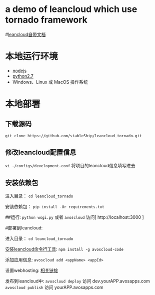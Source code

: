 # a demo of leancloud which use tornado framework


#[leancloud自带文档](https://leancloud.cn/docs/leanengine_guide-python.html)

# 本地运行环境
* [nodejs](http://nodejs.org/)
* [python2.7](https://www.python.org/)
* Windows、Linux 或 MacOS 操作系统

# 本地部署

## 下载源码

`git clone https://github.com/stableShip/leancloud_tornado.git`

## 修改leancloud配置信息
`vi ./configs/development.conf` 将项目的leancloud信息填写进去


## 安装依赖包 
进入目录：
`cd leancloud_tornado`

安装依赖包：
`pip install -Ur requirements.txt`

##运行:
`python wsgi.py` 或者 `avoscloud` 访问[ http://localhost:3000 ]

#部署到leancloud:

进入目录：
`cd leancloud_tornado`

[安装leancloud命令行工具](https://leancloud.cn/docs/cloud_code_commandline.html):
`npm install -g avoscloud-code`

添加应用信息:
`avoscloud add <appName> <appId>`

设置webhosting:
[相关链接](https://leancloud.cn/docs/leanengine_guide-python.html#Web_Hosting)

发布到leancloud中:
`avoscloud deploy` 访问 dev.yourAPP.avosapps.com
`avoscloud publish` 访问 yourAPP.avosapps.com




